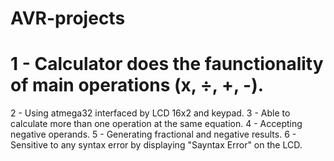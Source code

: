 # AVR-projects
# 1 - Calculator does the faunctionality of main operations (x, ÷, +, -).
2 - Using atmega32 interfaced by LCD 16x2 and keypad.
3 - Able to calculate more than one operation at the same equation.
4 - Accepting negative operands.
5 - Generating fractional and negative results.
6 - Sensitive to any syntax error by displaying "Sayntax Error" on the LCD.
